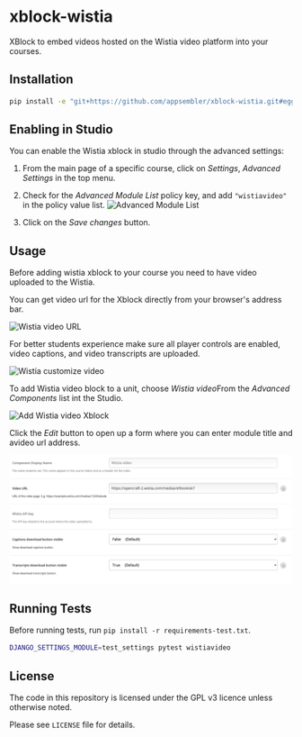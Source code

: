 # xblock-wistia
XBlock to embed videos hosted on the Wistia video platform into your courses.

## Installation

```bash
pip install -e "git+https://github.com/appsembler/xblock-wistia.git#egg=wistiavideo_xblock"
```

## Enabling in Studio
You can enable the Wistia xblock in studio through the advanced
settings:

1. From the main page of a specific course, click on *Settings*,
   *Advanced Settings* in the top menu.
1. Check for the *Advanced Module List* policy key, and add
   `"wistiavideo"` in the policy value list.
   ![Advanced Module List](doc/img/advanced_settings.png)

1. Click on the *Save changes* button.

## Usage

Before adding wistia xblock to your course you need to have video uploaded to the Wistia.

You can get video url for the Xblock directly from your browser's address bar.

![Wistia video URL](doc/img/wistia_video_url.png)

For better students experience make sure all player controls are enabled, video captions, and video transcripts are uploaded.

![Wistia customize video](doc/img/wistia_customize_video.png)

To add Wistia video block to a unit, choose *Wistia video*From the *Advanced Components* list int the Studio.

![Add Wistia video Xblock](doc/img/wistia_video_add_xblock.png)

Click the *Edit* button to open up a form where you can enter module title and avideo url address.

![Edit Wistia video Xblock](doc/img/wistia_video_edit.png)

## Running Tests

Before running tests, run `pip install -r requirements-test.txt`.

```bash
DJANGO_SETTINGS_MODULE=test_settings pytest wistiavideo
```

## License

The code in this repository is licensed under the GPL v3 licence unless otherwise noted.

Please see `LICENSE` file for details.
